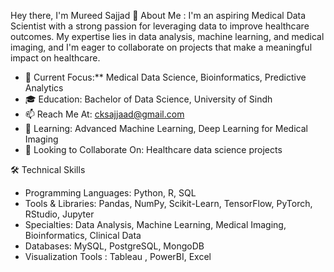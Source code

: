 Hey there, I'm Mureed Sajjad 👋
About Me :
I'm an aspiring Medical Data Scientist with a strong passion for leveraging data to improve healthcare outcomes.
My expertise lies in data analysis, machine learning, and medical imaging, and I'm eager to collaborate on projects that make a meaningful impact on healthcare.

- 🔬 Current Focus:** Medical Data Science, Bioinformatics, Predictive Analytics
- 🎓 Education: Bachelor of Data Science, University of Sindh
- 📫 Reach Me At: cksajjaad@gmail.com
- 🌱 Learning: Advanced Machine Learning, Deep Learning for Medical Imaging
- 👯 Looking to Collaborate On: Healthcare data science projects

 🛠️ Technical Skills
- Programming Languages: Python, R, SQL
- Tools & Libraries: Pandas, NumPy, Scikit-Learn, TensorFlow, PyTorch, RStudio, Jupyter
- Specialties: Data Analysis, Machine Learning, Medical Imaging, Bioinformatics, Clinical Data
- Databases: MySQL, PostgreSQL, MongoDB
- Visualization Tools : Tableau , PowerBI, Excel
